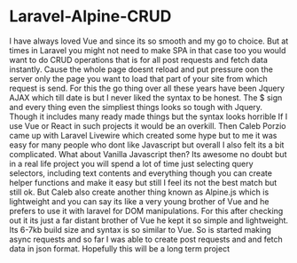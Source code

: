 # Laravel-Alpine-CRUD
I have always loved Vue and since its so smooth and my go to choice. But at times in Laravel you might not need to make SPA in that case too you would want to do CRUD operations that is for all post requests and fetch data instantly. Cause the whole page doesnt reload and put pressure oon the server only the page you want to load that part of your site from which request is send. 
For this the go thing over all these years have been Jquery AJAX which till date is but I never liked the syntax to be honest. The $ sign and every thing even the simpliest things looks so tough with Jquery. Though it includes many ready made things but the syntax looks horrible
If I use Vue or React in such projects it would be an overkill. 
Then Caleb Porzio came up with Laravel Livewire which created some hype but to me it was easy for many people who dont like Javascript but overall I also felt its a bit complicated.
What about Vanilla Javascript then? Its awesome no doubt but in a real life project you will spend a lot of time just selecting query selectors, including text contents and everything though you can create helper functions and make it easy but still I feel its not the best match but still ok. 
But Caleb also create another thing known as Alpine.js which is lightweight and you can say its like a very young brother of Vue and he prefers to use it with laravel for DOM manipulations. For this after checking out it its just a far distant brother of Vue he kept it so simple and lightweight. Its 6-7kb build size and syntax is so similar to Vue.
So is started making async requests and so far I was able to create post requests and and fetch data in json format. Hopefully this will be a long term project  
